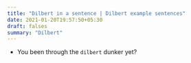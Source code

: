 ```yaml
---
title: "Dilbert in a sentence | Dilbert example sentences"
date: 2021-01-20T19:57:50+05:30
draft: falses
summary: "Dilbert"
---
```

- You been through the `dilbert` dunker yet?
                 
